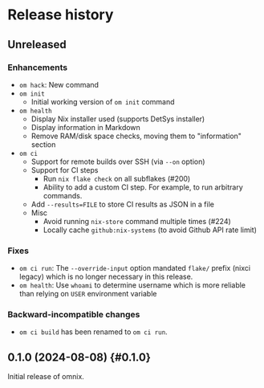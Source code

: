 # Release history

## Unreleased

### Enhancements

- `om hack`: New command
- `om init`
  - Initial working version of `om init` command
- `om health`
  - Display Nix installer used (supports DetSys installer)
  - Display information in Markdown
  - Remove RAM/disk space checks, moving them to "information" section
- `om ci`
  - Support for remote builds over SSH (via `--on` option)
  - Support for CI steps
    - Run `nix flake check` on all subflakes (#200)
    - Ability to add a custom CI step. For example, to run arbitrary commands.
  - Add `--results=FILE` to store CI results as JSON in a file
  - Misc
    - Avoid running `nix-store` command multiple times (#224)
    - Locally cache `github:nix-systems` (to avoid Github API rate limit)

### Fixes

- `om ci run`: The `--override-input` option mandated `flake/` prefix (nixci legacy) which is no longer necessary in this release.
- `om health`: Use `whoami` to determine username which is more reliable than relying on `USER` environment variable

### Backward-incompatible changes

- `om ci build` has been renamed to `om ci run`.

## 0.1.0 (2024-08-08) {#0.1.0}

Initial release of omnix.

